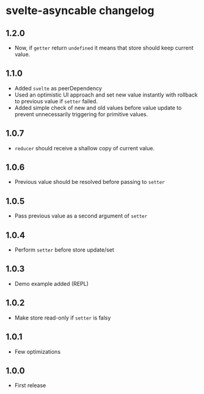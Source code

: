 # svelte-asyncable changelog

## 1.2.0
* Now, if `getter` return `undefined` it means that store should keep current value.

## 1.1.0
* Added `svelte` as peerDependency
* Used an optimistic UI approach and set new value instantly with rollback to previous value if `setter` failed.
* Added simple check of new and old values before value update to prevent unnecessarily triggering for primitive values.

## 1.0.7

* `reducer` should receive a shallow copy of current value.

## 1.0.6

* Previous value should be resolved before passing to `setter`

## 1.0.5

* Pass previous value as a second argument of `setter`

## 1.0.4

* Perform `setter` before store update/set

## 1.0.3

* Demo example added (REPL)

## 1.0.2

* Make store read-only if `setter` is falsy

## 1.0.1

* Few optimizations

## 1.0.0

* First release

